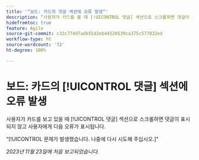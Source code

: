 ```yaml
---
title: '“보드: 카드의 댓글 섹션에 오류 발생”'
description: “사용자가 카드를 볼 때 [!UICONTROL 댓글] 섹션으로 스크롤하면 댓글이 표시되지 않고 사용자에게 오류가 표시됩니다.”
hidefromtoc: true
feature: Agile
source-git-commit: c32c77dd7adb55d2eb44520539ca375c577032ed
workflow-type: ht
source-wordcount: '72'
ht-degree: 100%

---
```



# 보드: 카드의 [!UICONTROL 댓글] 섹션에 오류 발생

사용자가 카드를 보고 있을 때 [!UICONTROL 댓글] 섹션으로 스크롤하면 댓글이 표시되지 않고 사용자에게 다음 오류가 표시됩니다.

“[!UICONTROL 문제가 발생했습니다. 나중에 다시 시도해 주십시오.]&quot;

_2023년 11월 23일에 처음 보고되었습니다._
